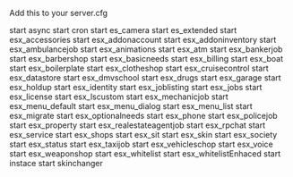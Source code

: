 Add this to your server.cfg

start async
start cron
start es_camera
start es_extended
start esx_accessories
start esx_addonaccount
start esx_addoninventory
start esx_ambulancejob
start esx_animations
start esx_atm
start esx_bankerjob
start esx_barbershop
start esx_basicneeds
start esx_billing
start esx_boat
start esx_boilerplate
start esx_clotheshop
start esx_cruisecontrol
start esx_datastore
start esx_dmvschool
start esx_drugs
start esx_garage
start esx_holdup
start esx_identity
start esx_joblisting
start esx_jobs
start esx_license
start esx_lscustom
start esx_mechanicjob
start esx_menu_default
start esx_menu_dialog
start esx_menu_list
start esx_migrate
start esx_optionalneeds
start esx_phone
start esx_policejob
start esx_property
start esx_realestateagentjob
start esx_rpchat
start esx_service
start esx_shops
start esx_sit
start esx_skin
start esx_society
start esx_status
start esx_taxijob
start esx_vehicleschop
start esx_voice
start esx_weaponshop
start esx_whitelist
start esx_whitelistEnhaced
start instace
start skinchanger
